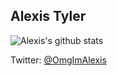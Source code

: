 ## Alexis Tyler

![Alexis's github stats](https://github-readme-stats.vercel.app/api?username=OmgImAlexis&count_private=true&show_icons=true&theme=nightowl)

Twitter: [@OmgImAlexis](https://twitter.com/OmgImAlexis)
